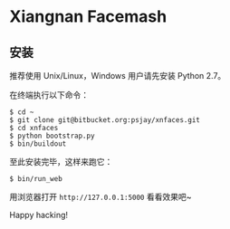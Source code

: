 # Xiangnan Facemash

## 安装
推荐使用 Unix/Linux，Windows 用户请先安装 Python 2.7。

在终端执行以下命令：

    $ cd ~ 
    $ git clone git@bitbucket.org:psjay/xnfaces.git  
    $ cd xnfaces
    $ python bootstrap.py 
    $ bin/buildout 

至此安装完毕，这样来跑它：

    $ bin/run_web

用浏览器打开 `http://127.0.0.1:5000` 看看效果吧~

Happy hacking!
